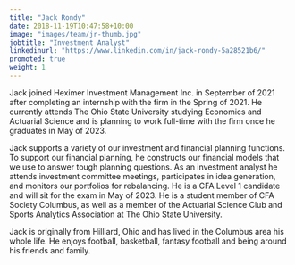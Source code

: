 ```yaml
---
title: "Jack Rondy"
date: 2018-11-19T10:47:58+10:00
image: "images/team/jr-thumb.jpg"
jobtitle: "Investment Analyst"
linkedinurl: "https://www.linkedin.com/in/jack-rondy-5a28521b6/"
promoted: true
weight: 1
---
```


Jack joined Heximer Investment Management Inc. in September of 2021 after completing an internship with the firm in the Spring of 2021. He currently attends The Ohio State University studying Economics and Actuarial Science and is planning to work full-time with the firm once he graduates in May of 2023.  

Jack supports a variety of our investment and financial planning functions. To support our financial planning, he constructs our financial models that we use to answer tough planning questions. As an investment analyst he attends investment committee meetings, participates in idea generation, and monitors our portfolios for rebalancing. He is a CFA Level 1 candidate and will sit for the exam in May of 2023. He is a student member of CFA Society Columbus, as well as a member of the Actuarial Science Club and Sports Analytics Association at The Ohio State University.  

Jack is originally from Hilliard, Ohio and has lived in the Columbus area his whole life. He enjoys football, basketball, fantasy football and being around his friends and family.  
